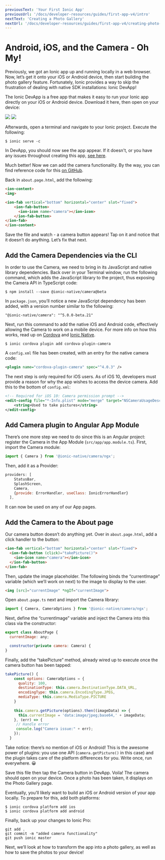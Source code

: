 ```yaml
---
previousText: 'Your First Ionic App'
previousUrl: '/docs/developer-resources/guides/first-app-v4/intro'
nextText: 'Creating a Photo Gallery'
nextUrl: '/docs/developer-resources/guides/first-app-v4/creating-photo-gallery-device-storage'
---
```


# Android, iOS, and the Camera - Oh My!

<p class="intro">
Previously, we got an Ionic app up and running locally in a web browser. Now, let’s get it onto your iOS or Android device, then start building the photo gallery feature. Fortunately, Ionic provides a way to skip the frustration of dealing with native SDK installations: Ionic DevApp!
</p>

The Ionic DevApp is a free app that makes it easy to run your Ionic app directly on your iOS or Android device. Download it here, then open on your device: 

<a href="https://itunes.apple.com/us/app/ionic-devapp/id1233447133?ls=1&mt=8" ><img src="/docs/assets/img/guides/first-app-v3/appstore.png"></a>
<a href="https://play.google.com/store/apps/details?id=io.ionic.devapp&hl=en" ><img src="/docs/assets/img/guides/first-app-v3/playstore.png"></a>

Afterwards, open a terminal and navigate to your Ionic project. Execute the following:

```shell
$ ionic serve -c
```

In DevApp, you should now see the app appear. If it doesn't, or you have any issues throughout creating this app, [see here](https://ionicframework.com/docs/pro/devapp/).

Much better! Now we can add the camera functionality. By the way, you can find reference code for this [on GitHub](https://github.com/ionic-team/photo-gallery-tutorial-ionic4).

Back in `about.page.html`, add the following:

```html
<ion-content>
<img>

<ion-fab vertical="bottom" horizontal="center" slot="fixed">
    <ion-fab-button>
      <ion-icon name="camera"></ion-icon>
    </ion-fab-button>
</ion-fab>
</ion-content>
```

Save the file and watch - a camera button appears! Tap on it and notice that it doesn’t do anything. Let’s fix that next.

## Add the Camera Dependencies via the CLI

In order to use the Camera, we need to bring in its JavaScript and native library dependencies. Back over in your Terminal window, run the following command, which adds the JavaScript library to the project, thus exposing the Camera API in TypeScript code: 

```shell
$ npm install --save @ionic-native/camera@beta
```

In `package.json`, you’ll notice a new JavaScript dependency has been added, with a version number similar to the following:

`"@ionic-native/camera": "^5.0.0-beta.21"`

Next, run this command to add the native iOS and Android code, effectively allowing the Camera to work on a mobile device. For more info on how this works, read up on [Cordova](https://cordova.apache.org/docs/en/latest/guide/overview/) and [Ionic Native](https://beta.ionicframework.com/docs/native).

```shell
$ ionic cordova plugin add cordova-plugin-camera
```

A `config.xml` file has been created, with an entry for the native camera code:

```xml
<plugin name="cordova-plugin-camera" spec="^4.0.3" />
```

The next step is only required for iOS users. As of iOS 10, developers must provide a reason for why the app wishes to access the device camera. Add this to the bottom of `config.xml`:

```xml
<!-- Required for iOS 10: Camera permission prompt -->
<edit-config file="*-Info.plist" mode="merge" target="NSCameraUsageDescription">
    <string>Used to take pictures</string>
</edit-config>
```

## Add Camera plugin to Angular App Module

There’s one more step we need to do since this is an Angular project: register the Camera in the App Module (`src/app/app.module.ts`). First, import the Camera module:

```Javascript
import { Camera } from '@ionic-native/camera/ngx';
```

Then, add it as a Provider:

```Javascript
providers: [
    StatusBar,
    SplashScreen,
    Camera,
    {provide: ErrorHandler, useClass: IonicErrorHandler}
  ],
```

It can now be used on any of our App pages.

## Add the Camera to the About page

Our camera button doesn’t do anything yet. Over in `about.page.html`, add a click handler to the button:

```html
<ion-fab vertical="bottom" horizontal="center" slot="fixed">
  <ion-fab-button (click)="takePicture()">
    <ion-icon name="camera"></ion-icon>
  </ion-fab-button>
</ion-fab>
```

Then, update the image placeholder. The following binds the “currentImage” variable (which we’ll work on next) to the image to display to the user.

```html
<img [src]="currentImage" *ngIf="currentImage">
```

Open `about.page.ts` next and import the Camera library:

```Javascript
import { Camera, CameraOptions } from '@ionic-native/camera/ngx';
```

Next, define the “currentImage” variable and inject the Camera into this class via the constructor:

```Javascript
export class AboutPage {
  currentImage: any;

  constructor(private camera: Camera) {
}
```

Finally, add the “takePicture” method, already wired up to execute once the camera button has been tapped:

```Javascript
takePicture() {
    const options: CameraOptions = {
      quality: 100,
      destinationType: this.camera.DestinationType.DATA_URL,
      encodingType: this.camera.EncodingType.JPEG,
      mediaType: this.camera.MediaType.PICTURE
    }
    
    this.camera.getPicture(options).then((imageData) => {
      this.currentImage = 'data:image/jpeg;base64,' + imageData;
    }, (err) => {
     // Handle error
     console.log("Camera issue:" + err);
    });
  }
```

Take notice: there’s no mention of iOS or Android! This is the awesome power of plugins: you use one API (`camera.getPicture()` in this case) and the plugin takes care of the platform differences for you. Write once, run everywhere. 😀

Save this file then tap the Camera button in DevApp. Voila! The camera should open on your device. Once a photo has been taken, it displays on the Photo Gallery page.

Eventually, you’ll likely want to build an iOS or Android version of your app locally. To prepare for this, add both platforms:

```shell
$ ionic cordova platform add ios
$ ionic cordova platform add android 
```

Finally, back up your changes to Ionic Pro:

```shell
git add .
git commit -m "added camera functionality"
git push ionic master
```

Next, we’ll look at how to transform the app into a photo gallery, as well as how to save the photos to your device!